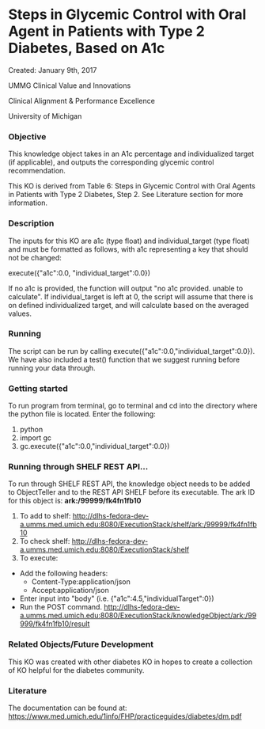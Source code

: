 # Steps in Glycemic Control with Oral Agent in Patients with Type 2 Diabetes, Based on A1c
Created: January 9th, 2017

UMMG Clinical Value and Innovations

Clinical Alignment & Performance Excellence

University of Michigan

### Objective
This knowledge object takes in an A1c percentage and individualized target (if applicable), and outputs the corresponding glycemic control recommendation.

This KO is derived from Table 6: Steps in Glycemic Control with Oral Agents in Patients with Type 2 Diabetes, Step 2. See Literature section for more information.


### Description
The inputs for this KO are a1c (type float) and individual_target (type float) and must be formatted as follows, with a1c representing a key that should not be changed:

execute({"a1c":0.0, "individual_target":0.0})

If no a1c is provided, the function will output "no a1c provided. unable to calculate". If individual_target is left at 0, the script will assume that there is on defined individualized target, and will calculate based on the averaged values.
### Running
The script can be run by calling execute({"a1c":0.0,"individual_target":0.0}). We have also included a test() function that we suggest running before running your data through.


### Getting started
To run program from terminal, go to terminal and cd into the directory where the python file is located. Enter the following:
1. python
2. import gc
3. gc.execute({"a1c":0.0,"individual_target":0.0})

### Running through SHELF REST API...
To run through SHELF REST API, the knowledge object needs to be added to ObjectTeller and to the REST API SHELF before its executable.
The ark ID for this object is: **ark:/99999/fk4fn1fb10**

1. To add to shelf: http://dlhs-fedora-dev-a.umms.med.umich.edu:8080/ExecutionStack/shelf/ark:/99999/fk4fn1fb10
2. To check shelf: http://dlhs-fedora-dev-a.umms.med.umich.edu:8080/ExecutionStack/shelf
3. To execute:
  - Add the following headers:
    - Content-Type:application/json
    - Accept:application/json
  - Enter input into "body" (i.e. {"a1c":4.5,"individualTarget":0})
  - Run the POST command. http://dlhs-fedora-dev-a.umms.med.umich.edu:8080/ExecutionStack/knowledgeObject/ark:/99999/fk4fn1fb10/result

### Related Objects/Future Development
This KO was created with other diabetes KO in hopes to create a collection of KO helpful for the diabetes community.

### Literature
The documentation can be found at: https://www.med.umich.edu/1info/FHP/practiceguides/diabetes/dm.pdf
